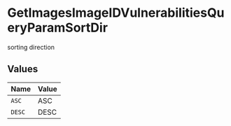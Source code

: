 # GetImagesImageIDVulnerabilitiesQueryParamSortDir

sorting direction


## Values

| Name   | Value  |
| ------ | ------ |
| `ASC`  | ASC    |
| `DESC` | DESC   |